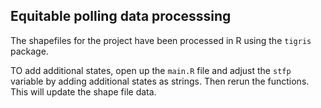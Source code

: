 ## Equitable polling data processsing

The shapefiles for the project have been processed in R using the `tigris` package.

TO add additional states, open up the `main.R` file and adjust the `stfp` variable by adding additional states as strings. Then rerun the functions. This will update the shape file data.
